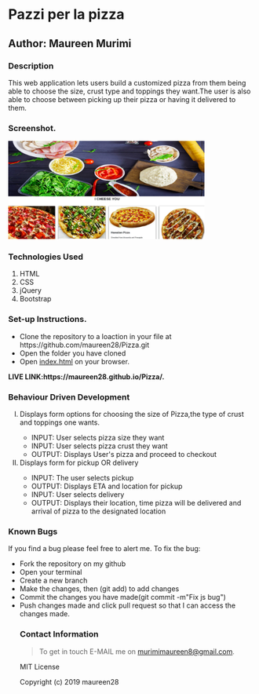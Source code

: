 # Pazzi per la pizza

## Author: Maureen Murimi

### Description
This web application lets users build a customized pizza from them being able to choose the size, crust type and toppings they want.The user is also able to choose between picking up their pizza or having it delivered to them.

### Screenshot.
<img src="./images/screenshot.jpg" alt="pazzilapizza" width="400"/>

### Technologies Used
<ol>
<li>HTML</li>
<li>CSS</li>
<li>jQuery</li>
<li>Bootstrap</li>
</ol>

### Set-up Instructions.
<ul>
<li>Clone the repository to a loaction in your file at https://github.com/maureen28/Pizza.git </li>
<li>Open the folder you have cloned</li>
<li>Open <ins>index.html</ins> on your browser.</li>
</ul>
<strong>LIVE LINK:https://maureen28.github.io/Pizza/.</strong>

### Behaviour Driven Development
<ol type="I">
<li>Displays form options for choosing the size of Pizza,the type of crust and toppings one wants.</li>
<ul>
<li>INPUT: User selects pizza size they want</li>
<li>INPUT: User selects pizza crust they want</li>
<li>OUTPUT: Displays User's pizza and proceed to checkout</li>
</ul>
<li>Displays form for pickup OR delivery</li>
<ul>
<li>INPUT: The user selects pickup</li>
<li>OUTPUT: Displays ETA and location for pickup</li>
<li>INPUT: User selects delivery</li>
<li>OUTPUT: Displays their location, time pizza will be delivered and arrival of pizza to the designated location </li>
</ul>
</ol>

### Known Bugs
If you find a bug please feel free to alert me.
To fix the bug:
<ul list-style-type=circle;>
<li>Fork the repository on my github</li>
<li>Open your terminal</li>
<li>Create a new branch</li>
<li>Make the changes, then (git add) to add changes</li>
<li>Commit the changes you have made(git commit -m"Fix js bug") </li>
<li>Push changes made and click pull request so that I can access the changes made.</li>

### Contact Information
> To get in touch E-MAIL me on murimimaureen8@gmail.com.

MIT License

Copyright (c) 2019 maureen28
